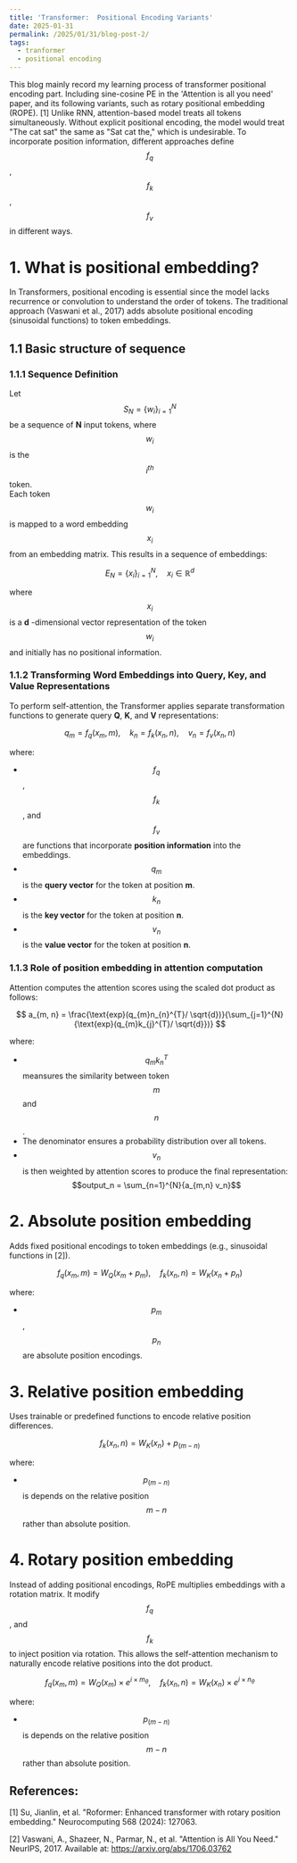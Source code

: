 ```yaml
---
title: 'Transformer:  Positional Encoding Variants'
date: 2025-01-31
permalink: /2025/01/31/blog-post-2/
tags:
  - tranformer
  - positional encoding
---
```


This blog mainly record my learning process of transformer positional encoding part. Including sine-cosine PE in the 'Attention is all you need' paper, and its following variants, 
such as rotary positional embedding (ROPE). [1] Unlike RNN, attention-based model treats all tokens simultaneously. Without explicit positional encoding, the model would treat "The cat sat" the same as "Sat cat the," which is undesirable. To incorporate position information, different approaches define $$f_q$$, $$f_k$$, $$f_v$$ in different ways. 
# 1. What is positional embedding?
In Transformers, positional encoding is essential since the model lacks recurrence or convolution to understand the order of tokens. The traditional approach (Vaswani et al., 2017) adds absolute positional encoding (sinusoidal functions) to token embeddings.
## 1.1 Basic structure of sequence
### 1.1.1 Sequence Definition

Let $$S_N = \{ w_i \}_{i=1}^{N}$$ be a sequence of **N** input tokens, where $$w_i$$ is the $$i^{th}$$ token.  
Each token $$w_i$$ is mapped to a word embedding $$x_i$$ from an embedding matrix. This results in a sequence of embeddings:

$$
E_N = \{ x_i \}_{i=1}^{N}, \quad x_i \in \mathbb{R}^d
$$

where $$x_i$$ is a **d** -dimensional vector representation of the token $$w_i$$ and initially has no positional information.

### 1.1.2 Transforming Word Embeddings into Query, Key, and Value Representations

To perform self-attention, the Transformer applies separate transformation functions to generate query **Q**, **K**, and **V** representations:

$$
q_m = f_q(x_m, m), \quad k_n = f_k(x_n, n), \quad v_n = f_v(x_n, n)
$$

where:

- $$f_q$$, $$f_k$$, and $$f_v$$ are functions that incorporate **position information** into the embeddings.
- $$q_m$$ is the **query vector** for the token at position **m**.
- $$k_n$$ is the **key vector** for the token at position **n**.
- $$v_n$$ is the **value vector** for the token at position **n**.

### 1.1.3 Role of position embedding in attention computation
Attention computes the attention scores using the scaled dot product as follows:

$$
a_{m, n} = \frac{\text{exp}(q_{m}n_{n}^{T}/ \sqrt{d})}{\sum_{j=1}^{N}{\text{exp}(q_{m}k_{j}^{T}/ \sqrt{d}})}
$$

where:
- $$q_{m}k_{n}^{T}$$ meansures the similarity between token $$m$$ and $$n$$.
- The denominator ensures a probability distribution over all tokens.
- $$v_n$$ is then weighted by attention scores to produce the final representation: $$output_n = \sum_{n=1}^{N}{a_{m,n} v_n}$$


# 2. Absolute position embedding
Adds fixed positional encodings to token embeddings (e.g., sinusoidal functions in [2]).

$$
f_q (x_m, m) = W_Q(x_m + p_m) , \quad   f_k(x_n, n) = W_K(x_n + p_n)
$$

where:
- $$p_m$$, $$p_n$$ are absolute position encodings.


# 3. Relative position embedding
Uses trainable or predefined functions to encode relative position differences.

$$
f_k(x_n, n) = W_K(x_n) + p_{(m-n)}
$$

where:

- $$p_{(m-n)}$$ is depends on the relative position $$m-n$$ rather than absolute position.


# 4. Rotary position embedding
Instead of adding positional encodings, RoPE multiplies embeddings with a rotation matrix. It modify $$f_q$$, and $$f_k$$ to inject position via rotation. This allows the self-attention mechanism to naturally encode relative positions into the dot product.

$$
f_q (x_m, m) = W_Q(x_m) \times e^{i \times m_\theta} , \quad   f_k(x_n, n) = W_K(x_n) \times e^{i \times n_\theta}
$$

where:

- $$p_{(m-n)}$$ is depends on the relative position $$m-n$$ rather than absolute position.





## References:
[1] Su, Jianlin, et al. "Roformer: Enhanced transformer with rotary position embedding." Neurocomputing 568 (2024): 127063.

[2] Vaswani, A., Shazeer, N., Parmar, N., et al. "Attention is All You Need." NeurIPS, 2017. Available at: https://arxiv.org/abs/1706.03762
